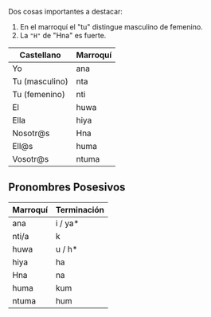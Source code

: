 Dos cosas importantes a destacar:
1. En el marroquí el "tu" distingue masculino de femenino.
2. La `"H"` de "Hna" es fuerte.

| Castellano | Marroquí |
| ---------- | --------- |
| Yo | ana |
| Tu (masculino) | nta |
| Tu (femenino) | nti |
| El | huwa |
| Ella | hiya |
| Nosotr@s | Hna |
| Ell@s | huma |
| Vosotr@s | ntuma |


## Pronombres Posesivos

|  Marroquí | Terminación |
| ---------- | --------- |
| ana | i / ya* |
| nti/a | k |
| huwa | u / h* |
| hiya | ha |
| Hna | na |
| huma | kum |
| ntuma | hum |
